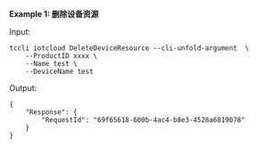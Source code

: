 **Example 1: 删除设备资源**



Input: 

```
tccli iotcloud DeleteDeviceResource --cli-unfold-argument  \
    --ProductID xxxx \
    --Name test \
    --DeviceName test
```

Output: 
```
{
    "Response": {
        "RequestId": "69f65618-600b-4ac4-b8e3-4528a6819078"
    }
}
```

